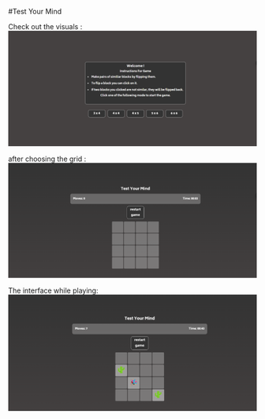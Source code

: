 #Test Your Mind

 Check out the visuals   :
    <img src="./Images/start.png" alt="Description of First Image" style="width: 1000px;">


after choosing the grid  :
    <img src="./Images/second.png" alt="Description of Second Image" style="width: 1000px;">


The interface while playing:
    <img src="./Images/play.png" alt="Description of Third Image" style="width:1000px;">
